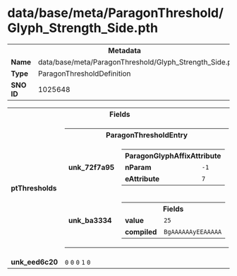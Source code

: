 <h1>data/base/meta/ParagonThreshold/Glyph_Strength_Side.pth</h1><table><tr><th colspan="100%">Metadata</th></tr><tr><td><b>Name</b></td><td>data/base/meta/ParagonThreshold/Glyph_Strength_Side.pth</td></tr><tr><td><b>Type</b></td><td>ParagonThresholdDefinition</td></tr><tr><td><b>SNO ID</b></td><td>1025648</td></tr></table>

<table><tr><th colspan="100%">Fields</th></tr><tr><td><b>ptThresholds</b></td><td><table><tr><th colspan="100%">ParagonThresholdEntry</th></tr><tr><td><b>unk_72f7a95</b></td><td><table><tr><th colspan="100%">ParagonGlyphAffixAttribute</th></tr><tr><td><b>nParam</b></td><td><code>-1</code></td></tr><tr><td><b>eAttribute</b></td><td><code>7</code></td></tr></table>

</td></tr><tr><td><b>unk_ba3334</b></td><td><table><tr><th colspan="100%">Fields</th></tr><tr><td><b>value</b></td><td><code>25</code></td></tr><tr><td><b>compiled</b></td><td><code>BgAAAAAAyEEAAAAA</code></td></tr></table>

</td></tr></table>


</td></tr><tr><td><b>unk_eed6c20</b></td><td><code>0</code>
<code>0</code>
<code>0</code>
<code>1</code>
<code>0</code>
</td></tr></table>

